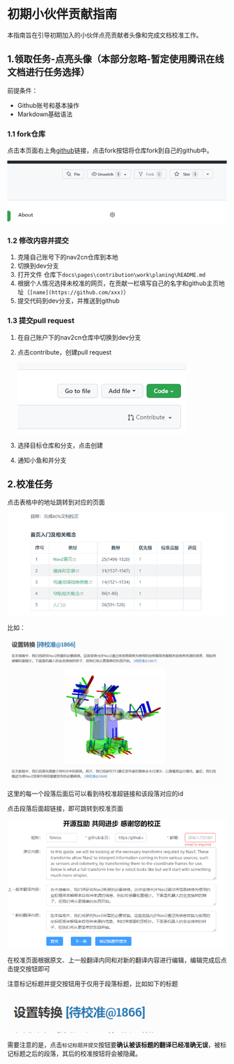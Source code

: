 # 初期小伙伴贡献指南

本指南旨在引导初期加入的小伙伴点亮贡献者头像和完成文档校准工作。

## 1.领取任务-点亮头像（本部分忽略-暂定使用腾讯在线文档进行任务选择）

前提条件：

- Github账号和基本操作
- Markdown基础语法

### 1.1 fork仓库

点击本页面右上角[github](https://github.com/fishros/nav2cn)链接，点击fork按钮将仓库fork到自己的github中。

![image-20220207140342040](./contribute_guide/imgs/image-20220207140342040.png)



### 1.2 修改内容并提交

1. 克隆自己账号下的nav2cn仓库到本地
2. 切换到dev分支
3. 打开文件 仓库下`docs\pages\contribution\work\planing\README.md`
4. 根据个人情况选择未校准的网页，在贡献一栏填写自己的名字和github主页地址（`[name](https://github.com/xxx)`）
5. 提交代码到dev分支，并推送到github

### 1.3 提交pull request

1. 在自己账户下的nav2cn仓库中切换到dev分支

2. 点击contribute，创建pull request

   ![image-20220207141318199](./contribute_guide/imgs/image-20220207141318199.png)

3. 选择目标仓库和分支，点击创建
4. 通知小鱼和并分支





## 2.校准任务

点击表格中的地址跳转到对应的页面

![image-20220207141609231](./contribute_guide/imgs/image-20220207141609231.png)

比如：

![image-20220207141828351](./contribute_guide/imgs/image-20220207141828351.png)

这里的每一个段落后面后可以看到待校准超链接和该段落对应的id

点击段落后面超链接，即可跳转到校准页面

![image-20220207142019860](./contribute_guide/imgs/image-20220207142019860.png)

在校准页面根据原文、上一般翻译内同和对新的翻译内容进行编辑，编辑完成后点击提交按钮即可

注意标记标题并提交按钮用于仅用于段落标题，比如如下的标题

![image-20220207142243473](./contribute_guide/imgs/image-20220207142243473.png)



需要注意的是，点击`标记标题并提交`按钮要**确认被该标题的翻译已经准确无误**，被标记标题之后的段落，其后的校准按钮将会被隐藏。

